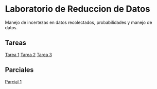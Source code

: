 # Laboratorio de Reduccion de Datos

Manejo de incertezas en datos recolectados, probabilidades y manejo de datos. 

## Tareas
[Tarea 1](Tareas/T1/)
[Tarea 2](Tareas/T2/)
[Tarea 3](Tareas/T3/)
## Parciales 
[Parcial 1](Parciales/)